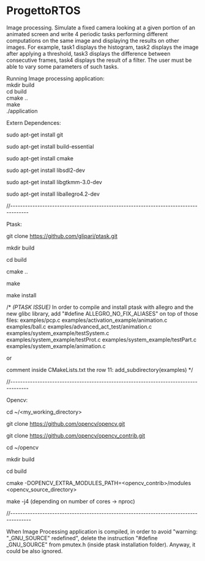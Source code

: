 # ProgettoRTOS
Image processing. Simulate a fixed camera looking at a given portion of an animated screen and write 4 periodic tasks performing different computations on the same image and displaying the results on other images. For example, task1 displays the histogram, task2 displays the image after applying a threshold, task3 displays the difference between consecutive frames, task4 displays the result of a filter. The user must be able to vary some parameters of such tasks.

Running Image processing application:\
mkdir build\
cd build\
cmake ..\
make\
./application


Extern Dependences:

sudo apt-get install git

sudo apt-get install build-essential

sudo apt-get install cmake

sudo apt-get install libsdl2-dev

sudo apt-get install libgtkmm-3.0-dev

sudo apt-get install liballegro4.2-dev

//-------------------------------------------------------------------------------------

Ptask:

git clone https://github.com/glipari/ptask.git

mkdir build

cd build

cmake ..

make

make install


/* 
   _(PTASK ISSUE)_
   In order to compile and install ptask with allegro and the new glibc library,
   add "#define ALLEGRO_NO_FIX_ALIASES" on top of those files:
   examples/pcp.c
   examples/activation_example/animation.c
   examples/ball.c
   examples/advanced_act_test/animation.c
   examples/system_example/testSystem.c
   examples/system_example/testProt.c
   examples/system_example/testPart.c
   examples/system_example/animation.c
   
   or
   
   comment inside CMakeLists.txt the row 11:
   add_subdirectory(examples)
*/
   

//-------------------------------------------------------------------------------------

Opencv:

cd ~/<my_working_directory>

git clone https://github.com/opencv/opencv.git

git clone https://github.com/opencv/opencv_contrib.git

cd ~/opencv

mkdir build

cd build

cmake -DOPENCV_EXTRA_MODULES_PATH=<opencv_contrib>/modules <opencv_source_directory>

make -j4     (depending on number of cores -> nproc)

//--------------------------------------------------------------------------------------

When Image Processing application is compiled, in order to avoid "warning: "_GNU_SOURCE" redefined", delete the instruction "#define _GNU_SOURCE" from pmutex.h
(inside ptask installation folder). Anyway, it could be also ignored.

